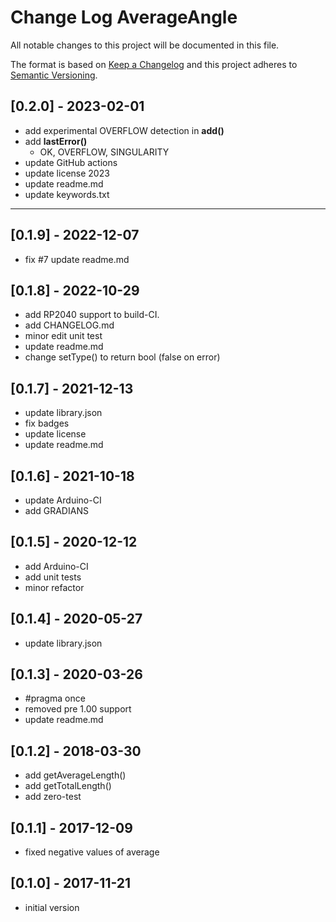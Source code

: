 # Change Log AverageAngle

All notable changes to this project will be documented in this file.

The format is based on [Keep a Changelog](http://keepachangelog.com/)
and this project adheres to [Semantic Versioning](http://semver.org/).


## [0.2.0] - 2023-02-01
- add experimental OVERFLOW detection in **add()**
- add **lastError()**
  - OK, OVERFLOW, SINGULARITY
- update GitHub actions
- update license 2023
- update readme.md
- update keywords.txt

----

## [0.1.9] - 2022-12-07
- fix #7 update readme.md

## [0.1.8] - 2022-10-29
- add RP2040 support to build-CI.
- add CHANGELOG.md
- minor edit unit test
- update readme.md
- change setType() to return bool (false on error)

## [0.1.7] - 2021-12-13
- update library.json
- fix badges
- update license
- update readme.md

## [0.1.6] - 2021-10-18
- update Arduino-CI
- add GRADIANS

## [0.1.5] - 2020-12-12
- add Arduino-CI
- add unit tests
- minor refactor

## [0.1.4] - 2020-05-27
- update library.json

## [0.1.3] - 2020-03-26
- #pragma once
- removed pre 1.00 support
- update readme.md

## [0.1.2] - 2018-03-30
- add getAverageLength()
- add getTotalLength()
- add zero-test


## [0.1.1] - 2017-12-09
- fixed negative values of average

## [0.1.0] - 2017-11-21
- initial version


